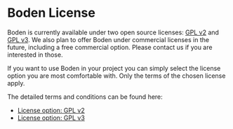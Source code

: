 # Boden License

Boden is currently available under two open source licenses:
[GPL v2](LICENSE.GPL2.md) and [GPL v3](LICENSE.GPL3.md).
We also plan to offer Boden under commercial licenses in the future, including
a free commercial option. Please contact us if you are interested in those.

If you want to use Boden in your project you can simply select the license
option you are most comfortable with. Only the terms of the chosen license
apply.

The detailed terms and conditions can be found here:

- [License option: GPL v2](LICENSE.GPL2.md)
- [License option: GPL v3](LICENSE.GPL3.md)
